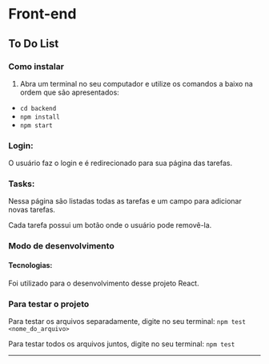 # Front-end

## To Do List

### Como instalar

1. Abra um terminal no seu computador e utilize os comandos a baixo na ordem que são apresentados:
  * `cd backend`
  * `npm install`
  * `npm start`

### Login:

O usuário faz o login e é redirecionado para sua página das tarefas.

### Tasks:

Nessa página são listadas todas as tarefas e um campo para adicionar novas tarefas.

Cada tarefa possui um botão onde o usuário pode removê-la.

### Modo de desenvolvimento

#### Tecnologias:

Foi utilizado para o desenvolvimento desse projeto React.

### Para testar o projeto

Para testar os arquivos separadamente, digite no seu terminal: `npm test <nome_do_arquivo>`

Para testar todos os arquivos juntos, digite no seu terminal: `npm test`

---
